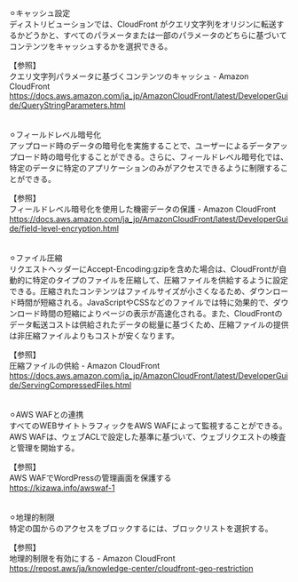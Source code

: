 ⚪︎キャッシュ設定</br>
ディストリビューションでは、CloudFront がクエリ文字列をオリジンに転送するかどうかと、すべてのパラメータまたは一部のパラメータのどちらに基づいてコンテンツをキャッシュするかを選択できる。

【参照】</br>
クエリ文字列パラメータに基づくコンテンツのキャッシュ - Amazon CloudFront</br>
https://docs.aws.amazon.com/ja_jp/AmazonCloudFront/latest/DeveloperGuide/QueryStringParameters.html</br>
</br></br>
⚪︎フィールドレベル暗号化</br>
アップロード時のデータの暗号化を実施することで、ユーザーによるデータアップロード時の暗号化することができる。さらに、フィールドレベル暗号化では、特定のデータに特定のアプリケーションのみがアクセスできるように制限することができる。

【参照】</br>
フィールドレベル暗号化を使用した機密データの保護 - Amazon CloudFront</br>
https://docs.aws.amazon.com/ja_jp/AmazonCloudFront/latest/DeveloperGuide/field-level-encryption.html</br>
</br></br>
⚪︎ファイル圧縮</br>
リクエストヘッダーにAccept-Encoding:gzipを含めた場合は、CloudFrontが自動的に特定のタイプのファイルを圧縮して、圧縮ファイルを供給するように設定できる。圧縮されたコンテンツはファイルサイズが小さくなるため、ダウンロード時間が短縮される。JavaScriptやCSSなどのファイルでは特に効果的で、ダウンロード時間の短縮によりページの表示が高速化される。また、CloudFrontのデータ転送コストは供給されたデータの総量に基づくため、圧縮ファイルの提供は非圧縮ファイルよりもコストが安くなります。

【参照】</br>
圧縮ファイルの供給 - Amazon CloudFront</br>
https://docs.aws.amazon.com/ja_jp/AmazonCloudFront/latest/DeveloperGuide/ServingCompressedFiles.html</br>
</br></br>
⚪︎AWS WAFとの連携</br>
すべてのWEBサイトトラフィックをAWS WAFによって監視することができる。AWS WAFは、ウェブACLで設定した基準に基づいて、ウェブリクエストの検査と管理を開始する。</br>

【参照】</br>
AWS WAFでWordPressの管理画面を保護する</br>
https://kizawa.info/awswaf-1</br>
</br></br>
⚪︎地理的制限</br>
特定の国からのアクセスをブロックするには、ブロックリストを選択する。</br>

【参照】</br>
地理的制限を有効にする - Amazon CloudFront</br>
https://repost.aws/ja/knowledge-center/cloudfront-geo-restriction</br>
